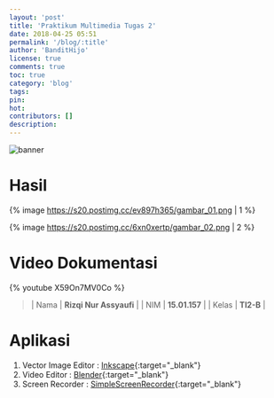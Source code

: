 ```yaml
---
layout: 'post'
title: 'Praktikum Multimedia Tugas 2'
date: 2018-04-25 05:51
permalink: '/blog/:title'
author: 'BanditHijo'
license: true
comments: true
toc: true
category: 'blog'
tags:
pin:
hot:
contributors: []
description:
---
```


<!-- BANNER OF THE POST -->
<img class="post-body-img" src="{{ site.lazyload.logo_blank_banner }}" data-echo="https://s20.postimg.cc/f7zndndq5/banner_post_06.png" onerror="imgError(this);" alt="banner">

# Hasil

{% image https://s20.postimg.cc/ev897h365/gambar_01.png | 1 %}

{% image https://s20.postimg.cc/6xn0xertp/gambar_02.png | 2 %}

# Video Dokumentasi

{% youtube X59On7MV0Co %}

> | Nama | **Rizqi Nur Assyaufi** |
> | NIM | **15.01.157** |
> | Kelas | **TI2-B** |

# Aplikasi

1. Vector Image Editor : [Inkscape](https://inkscape.org/en/){:target="_blank"}
2. Video Editor : [Blender](https://www.blender.org/){:target="_blank"}
3. Screen Recorder : [SimpleScreenRecorder](http://www.maartenbaert.be/simplescreenrecorder/){:target="_blank"}


